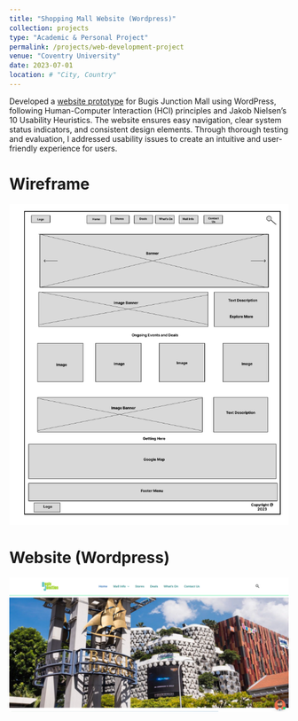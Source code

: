 ```yaml
---
title: "Shopping Mall Website (Wordpress)"
collection: projects
type: "Academic & Personal Project"
permalink: /projects/web-development-project
venue: "Coventry University"
date: 2023-07-01
location: # "City, Country"
---
```


Developed a [website prototype](/files/Website_wordpress.pdf) for Bugis Junction Mall using WordPress, following Human-Computer Interaction (HCI) principles and Jakob Nielsen’s 10 Usability Heuristics. The website ensures easy navigation, clear system status indicators, and consistent design elements. Through thorough testing and evaluation, I addressed usability issues to create an intuitive and user-friendly experience for users.

Wireframe
======
![](/images/Homepage-Wireframe.png)

Website (Wordpress)
======
![](/images/Web-Homepage.png)
